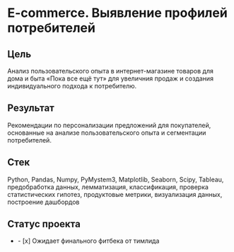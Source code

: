 # E-commerce. Выявление профилей потребителей
## Цель
Анализ пользовательского опыта в интернет-магазине товаров для дома и быта «Пока все ещё тут» для увеличния продаж и создания индивидуального подхода к потребителю.
## Результат
Рекомендации по персонализации предложений для покупателей, основанные на анализе пользовательского опыта и сегментации потребителей.
## Стек
Python, Pandas, Numpy, PyMystem3, Matplotlib, Seaborn, Scipy, Tableau, предобработка данных, лемматизация, классификация, проверка статистических гипотез, продуктовые метрики, визуализация данных, построение дашбордов
## Статус проекта
<ul><li>- [x] Ожидает финального фитбека от тимлида</li>
